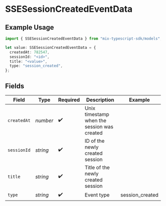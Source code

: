 # SSESessionCreatedEventData

## Example Usage

```typescript
import { SSESessionCreatedEventData } from "mix-typescript-sdk/models";

let value: SSESessionCreatedEventData = {
  createdAt: 782547,
  sessionId: "<id>",
  title: "<value>",
  type: "session_created",
};
```

## Fields

| Field                                       | Type                                        | Required                                    | Description                                 | Example                                     |
| ------------------------------------------- | ------------------------------------------- | ------------------------------------------- | ------------------------------------------- | ------------------------------------------- |
| `createdAt`                                 | *number*                                    | :heavy_check_mark:                          | Unix timestamp when the session was created |                                             |
| `sessionId`                                 | *string*                                    | :heavy_check_mark:                          | ID of the newly created session             |                                             |
| `title`                                     | *string*                                    | :heavy_check_mark:                          | Title of the newly created session          |                                             |
| `type`                                      | *string*                                    | :heavy_check_mark:                          | Event type                                  | session_created                             |